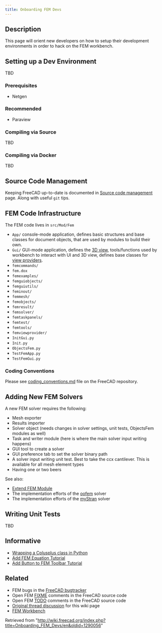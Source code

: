 ```yaml
---
title: Onboarding FEM Devs
---
```

## Description

This page will orient new developers on how to setup their development environments in order to hack on the FEM workbench.

## Setting up a Dev Environment

TBD

### Prerequisites

* Netgen

### Recommended

* Paraview

### Compiling via Source

TBD

### Compiling via Docker

TBD

## Source Code Management

Keeping FreeCAD up-to-date is documented in [Source code management](/Source_code_management "Source code management") page. Along with useful `git` tips.

## FEM Code Infrastructure

The FEM code lives in `src/Mod/Fem`

* `App/` console-mode application, defines basic structures and base classes for document objects, that are used by modules to build their own.
* `Gui/` GUI-mode application, defines the [3D view](/3D_view "3D view"), tools/functions used by workbench to interact with UI and 3D view, defines base classes for [view providers](/Viewprovider "Viewprovider").
* `femcommands/`
* `fem.dox`
* `femexamples/`
* `femguiobjects/`
* `femguiutils/`
* `feminout/`
* `femmesh/`
* `femobjects/`
* `femresult/`
* `femsolver/`
* `femtaskpanels/`
* `femtest/`
* `femtools/`
* `femviewprovider/`
* `InitGui.py`
* `Init.py`
* `ObjectsFem.py`
* `TestFemApp.py`
* `TestFemGui.py`

### Coding Conventions

Please see [coding\_conventions.md](https://github.com/FreeCAD/FreeCAD/blob/master/src/Mod/Fem/coding_conventions.md) file on the FreeCAD repository.

## Adding New FEM Solvers

A new FEM solver requires the following:

* Mesh exporter
* Results importer
* Solver object (needs changes in solver settings, unit tests, ObjectsFem modules as well)
* Task and writer module (here is where the main solver input writing happens)
* GUI tool to create a solver
* GUI preference tab to set the solver binary path
* A solver input writing unit test. Best to take the ccx cantilever. This is available for all mesh element types
* Having one or two beers

See also:

* [Extend FEM Module](/Extend_FEM_Module "Extend FEM Module")
* The implementation efforts of the [oofem](https://github.com/berndhahnebach/FreeCAD_bhb/commits/femoofem) solver
* The implementation efforts of the [myStran](https://github.com/FreeCAD/FreeCAD/compare/a03eb6b9625ba...dfc01ec949525) solver

## Writing Unit Tests

TBD

## Informative

* [Wrapping a Cplusplus class in Python](/Wrapping_a_Cplusplus_class_in_Python "Wrapping a Cplusplus class in Python")
* [Add FEM Equation Tutorial](/Add_FEM_Equation_Tutorial "Add FEM Equation Tutorial")
* [Add Button to FEM Toolbar Tutorial](/Add_Button_to_FEM_Toolbar_Tutorial "Add Button to FEM Toolbar Tutorial")

## Related

* FEM bugs in the [FreeCAD bugtracker](https://github.com/FreeCAD/FreeCAD/issues)
* Open FEM [FIXME](https://github.com/FreeCAD/FreeCAD/search?q=FIXME+AND+fem) comments in the FreeCAD source code
* Open FEM [TODO](https://github.com/FreeCAD/FreeCAD/search?q=TODO+AND+fem) comments in the FreeCAD source code
* [Original thread discussion](https://forum.freecadweb.org/viewtopic.php?f=18&t=60574) for this wiki page
* [FEM Workbench](/FEM_Workbench "FEM Workbench")

Retrieved from "<http://wiki.freecad.org/index.php?title=Onboarding_FEM_Devs/en&oldid=1290056>"
